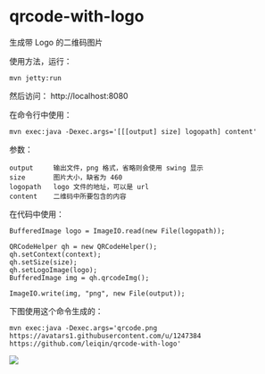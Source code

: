 qrcode-with-logo
===============

生成带 Logo 的二维码图片

使用方法，运行：

	mvn jetty:run

然后访问： http://localhost:8080

在命令行中使用：

	mvn exec:java -Dexec.args='[[[output] size] logopath] content'

参数：

	output     输出文件，png 格式，省略则会使用 swing 显示
	size       图片大小，缺省为 460
	logopath   logo 文件的地址，可以是 url
	content    二维码中所要包含的内容

在代码中使用：

	BufferedImage logo = ImageIO.read(new File(logopath));

	QRCodeHelper qh = new QRCodeHelper();
	qh.setContext(context);
	qh.setSize(size);
	qh.setLogoImage(logo);
	BufferedImage img = qh.qrcodeImg();

	ImageIO.write(img, "png", new File(output));

下图使用这个命令生成的：
	
	mvn exec:java -Dexec.args='qrcode.png https://avatars1.githubusercontent.com/u/1247384 https://github.com/leiqin/qrcode-with-logo'

<img src="http://blog.leiqin.name/qrcode-with-logo/images/qrcode.png"/>
